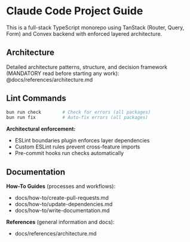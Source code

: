 # Claude Code Project Guide

This is a full-stack TypeScript monorepo using TanStack (Router, Query, Form) and Convex backend with enforced layered architecture.

## Architecture

Detailed architecture patterns, structure, and decision framework (MANDATORY read before starting any work):
@docs/references/architecture.md

## Lint Commands

```bash
bun run check        # Check for errors (all packages)
bun run fix          # Auto-fix errors (all packages)
```

**Architectural enforcement:**
- ESLint boundaries plugin enforces layer dependencies
- Custom ESLint rules prevent cross-feature imports
- Pre-commit hooks run checks automatically

## Documentation

<!-- [auto-generated] packages/scripts/src/update-docs.ts -->
**How-To Guides** (processes and workflows):
- docs/how-to/create-pull-requests.md
- docs/how-to/update-dependencies.md
- docs/how-to/write-documentation.md

**References** (general information and docs):
- docs/references/architecture.md
<!-- [/auto-generated] -->
